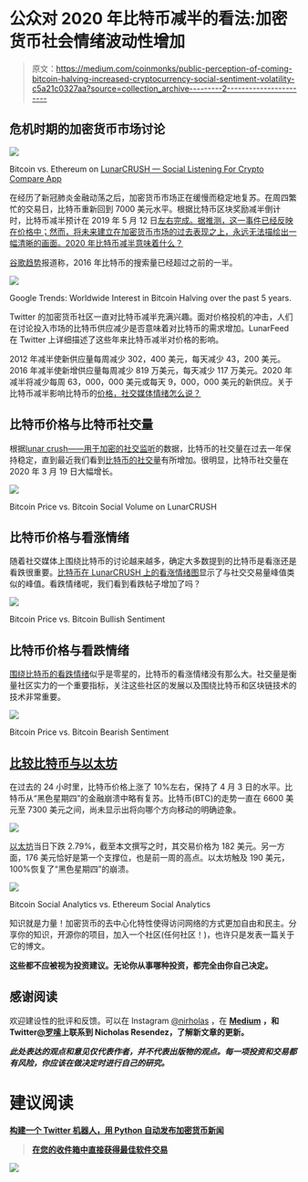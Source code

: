 # 公众对 2020 年比特币减半的看法:加密货币社会情绪波动性增加

> 原文：<https://medium.com/coinmonks/public-perception-of-coming-bitcoin-halving-increased-cryptocurrency-social-sentiment-volatility-c5a21c0327aa?source=collection_archive---------2----------------------->

## 危机时期的加密货币市场讨论

![](img/aa42ff99f2d021402619d6ce11fbace1.png)

Bitcoin vs. Ethereum on [LunarCRUSH — Social Listening For Crypto Compare App](https://lunarcrush.com/)

在经历了新冠肺炎金融动荡之后，加密货币市场正在缓慢而稳定地复苏。在周四繁忙的交易日，比特币重新回到 7000 美元水平。根据比特币区块奖励减半倒计时，比特币减半预计在 2019 年 5 月 12 日[左右完成。据推测，这一事件已经反映在价格中；然而，将未来建立在加密货币市场的过去表现之上，永远无法描绘出一幅清晰的画面。](https://www.bitcoinblockhalf.com/)[2020 年比特币减半意味着什么？](https://www.coindesk.com/bitcoin-halving-explainer)

[谷歌趋势](http://trends.google.como)报道称，2016 年比特币的搜索量已经超过之前的一半。

![](img/0d828e952b611753b2b306ce77dc0efd.png)

Google Trends: Worldwide Interest in Bitcoin Halving over the past 5 years.

Twitter 的加密货币社区一直对比特币减半充满兴趣。面对价格投机的冲击，人们在讨论投入市场的比特币供应减少是否意味着对比特币的需求增加。LunarFeed 在 Twitter 上详细描述了这些年来比特币减半对价格的影响。

2012 年减半使新供应量每周减少 302，400 美元，每天减少 43，200 美元。2016 年减半使新增供应量每周减少 819 万美元，每天减少 117 万美元。2020 年减半将减少每周 63，000，000 美元或每天 9，000，000 美元的新供应。关于比特币减半影响比特币的[价格，社交媒体情绪怎么说？](https://lunarcrush.com/coins/btc/bitcoin)

## 比特币价格与比特币社交量

根据[lunar crush——用于加密的社交监听](http://lunarcrush.com)的数据，比特币的社交量在过去一年保持稳定，直到最近我们看到[比特币的社交量](https://lunarcrush.com/coins/btc/bitcoin?interval=1%20Year)有所增加。很明显，比特币社交量在 2020 年 3 月 19 日大幅增长。

![](img/af14581fc06de41f4c7293e84ba2d8b8.png)

Bitcoin Price vs. Bitcoin Social Volume on LunarCRUSH

## 比特币价格与看涨情绪

随着社交媒体上围绕比特币的讨论越来越多，确定大多数提到的比特币是看涨还是看跌很重要。[比特币在 LunarCRUSH 上的看涨情绪图](https://lunarcrush.com/coins/btc/bitcoin?metric=bullish_sentiment)显示了与社交交易量峰值类似的峰值。看跌情绪呢，我们看到看跌帖子增加了吗？

![](img/8202c7ed68a38cc19e1d688da549ed32.png)

Bitcoin Price vs. Bitcoin Bullish Sentiment

## 比特币价格与看跌情绪

[围绕比特币的看跌情绪](https://lunarcrush.com/coins/btc/bitcoin?metric=bearish_sentiment)似乎是零星的，比特币的看涨情绪没有那么大。社交量是衡量社区实力的一个重要指标，关注这些社区的发展以及围绕比特币和区块链技术的技术非常重要。

![](img/5dd84adfae26bf0b140547fbc6087c4e.png)

Bitcoin Price vs. Bitcoin Bearish Sentiment

## [比较比特币与以太坊](https://lunarcrush.com/compare/btc-eth)

在过去的 24 小时里，比特币价格上涨了 10%左右，保持了 4 月 3 日的水平。比特币从“黑色星期四”的金融崩溃中略有复苏。比特币(BTC)的走势一直在 6600 美元至 7300 美元之间，尚未显示出将向哪个方向移动的明确迹象。

![](img/0b2ff5c01eaa056bb02059bb65fea0df.png)

[以太坊](https://lunarcrush.com/coins/eth/ethereum)当日下跌 2.79%，截至本文撰写之时，其交易价格为 182 美元。另一方面，176 美元恰好是第一个支撑位，也是前一周的高点。以太坊触及 190 美元，100%恢复了“黑色星期四”的崩溃。

![](img/c2de6331b451b02d245aabbc6c8cfcd7.png)

Bitcoin Social Analytics vs. Ethereum Social Analytics

知识就是力量！加密货币的去中心化特性使得访问网络的方式更加自由和民主。分享你的知识，开源你的项目，加入一个社区(任何社区！)，也许只是发表一篇关于它的博文。

**这些都不应被视为投资建议。无论你从事哪种投资，都完全由你自己决定。**

## 感谢阅读

欢迎建设性的批评和反馈。可以在 Instagram [@nirholas](http://instagram.com/nirholas) ，在 [**Medium**](http://medium.com/nirholas) **，**和**Twitter[@罗嗦](http://twitter.com/bothersome)上联系到 Nicholas Resendez，了解新文章的更新。**

***此处表达的观点和意见仅代表作者，并不代表出版物的观点。每一项投资和交易都有风险，你应该在做决定时进行自己的研究。***

# **建议阅读**

**[构建一个 Twitter 机器人，用 Python 自动发布加密货币新闻](https://hackernoon.com/building-a-twitter-bot-to-automate-posting-cryptocurrency-news-with-python-a-step-by-step-guide-iv77327t)**

> **[在您的收件箱中直接获得最佳软件交易](https://coincodecap.com/?utm_source=coinmonks)**

**[![](img/7c0b3dfdcbfea594cc0ae7d4f9bf6fcb.png)](https://coincodecap.com/?utm_source=coinmonks)**
